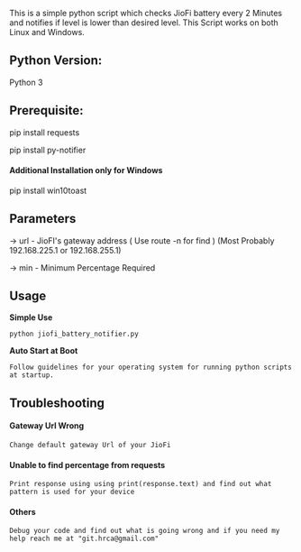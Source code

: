This is a simple python script which checks JioFi battery every 2 Minutes and notifies if level is lower than desired level. This Script works on both Linux and Windows.

## Python Version:
Python 3

## Prerequisite:
pip install requests

pip install py-notifier

#### Additional Installation only for Windows
pip install win10toast

## Parameters
-> url - JioFI's gateway address ( Use route -n for find ) (Most Probably 192.168.225.1 or 192.168.255.1)

-> min - Minimum Percentage Required

## Usage
**Simple Use**

	python jiofi_battery_notifier.py
	
**Auto Start at Boot**

	Follow guidelines for your operating system for running python scripts at startup.

## Troubleshooting
####  Gateway Url Wrong
	Change default gateway Url of your JioFi
#### Unable to find percentage from requests
	Print response using using print(response.text) and find out what pattern is used for your device
#### Others
	Debug your code and find out what is going wrong and if you need my help reach me at "git.hrca@gmail.com"






